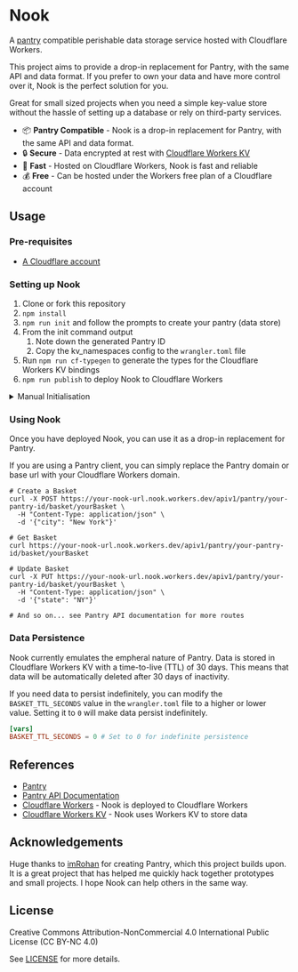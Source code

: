 # Nook

A [pantry](https://github.com/imRohan/Pantry) compatible perishable data storage service hosted with Cloudflare Workers.

This project aims to provide a drop-in replacement for Pantry, with the same API and data format. If you prefer to own your data and have more control over it, Nook is the perfect solution for you.

Great for small sized projects when you need a simple key-value store without the hassle of setting up a database or rely on third-party services.

- 📦 **Pantry Compatible** - Nook is a drop-in replacement for Pantry, with the same API and data format.
- 🔒 **Secure** - Data encrypted at rest with [Cloudflare Workers KV](https://developers.cloudflare.com/kv/)
- 🚀 **Fast** - Hosted on Cloudflare Workers, Nook is fast and reliable
- 💰 **Free** - Can be hosted under the Workers free plan of a Cloudflare account

## Usage

### Pre-requisites

- [A Cloudflare account](https://dash.cloudflare.com/sign-up)

### Setting up Nook

1. Clone or fork this repository
1. `npm install`
1. `npm run init` and follow the prompts to create your pantry (data store)
1. From the init command output
   1. Note down the generated Pantry ID
   1. Copy the kv_namespaces config to the `wrangler.toml` file
1. Run `npm run cf-typegen` to generate the types for the Cloudflare Workers KV bindings
1. `npm run publish` to deploy Nook to Cloudflare Workers

<details>
<summary>Manual Initialisation</summary>

If you prefer to manually set up Nook, you can follow these steps:

1. Create a new namespace in Cloudflare Workers KV and note down the namespace ID.
1. Generate your own Pantry ID. This can be any string you like, but if your worker is public, it is recommended to use a random string to prevent others from accessing your data.
1. Add the following to your `wrangler.toml` file:
   ```toml
   [[kv_namespaces]]
   binding = "<your pantry id>"
   id = "<your KV namespace id>"
   ```
1. Run `npm run cf-typegen` to generate the types for the Cloudflare Workers KV bindings.

</details>

### Using Nook

Once you have deployed Nook, you can use it as a drop-in replacement for Pantry.

If you are using a Pantry client, you can simply replace the Pantry domain or base url with your Cloudflare Workers domain.

```shell
# Create a Basket
curl -X POST https://your-nook-url.nook.workers.dev/apiv1/pantry/your-pantry-id/basket/yourBasket \
  -H "Content-Type: application/json" \
  -d '{"city": "New York"}'

# Get Basket
curl https://your-nook-url.nook.workers.dev/apiv1/pantry/your-pantry-id/basket/yourBasket

# Update Basket
curl -X PUT https://your-nook-url.nook.workers.dev/apiv1/pantry/your-pantry-id/basket/yourBasket \
  -H "Content-Type: application/json" \
  -d '{"state": "NY"}'

# And so on... see Pantry API documentation for more routes
```

### Data Persistence

Nook currently emulates the empheral nature of Pantry. Data is stored in Cloudflare Workers KV with a time-to-live (TTL) of 30 days. This means that data will be automatically deleted after 30 days of inactivity.

If you need data to persist indefinitely, you can modify the `BASKET_TTL_SECONDS` value in the `wrangler.toml` file to a higher or lower value. Setting it to `0` will make data persist indefinitely.

```toml
[vars]
BASKET_TTL_SECONDS = 0 # Set to 0 for indefinite persistence
```

## References

- [Pantry](https://github.com/imRohan/Pantry)
- [Pantry API Documentation](https://documenter.getpostman.com/view/3281832/SzmZeMLC)
- [Cloudflare Workers](https://workers.cloudflare.com/) - Nook is deployed to Cloudflare Workers
- [Cloudflare Workers KV](https://developers.cloudflare.com/kv/) - Nook uses Workers KV to store data

## Acknowledgements

Huge thanks to [imRohan](https://github.com/imRohan) for creating Pantry, which this project builds upon. It is a great project that has helped me quickly hack together prototypes and small projects. I hope Nook can help others in the same way.

## License

Creative Commons Attribution-NonCommercial 4.0 International Public License (CC BY-NC 4.0)

See [LICENSE](LICENSE) for more details.
